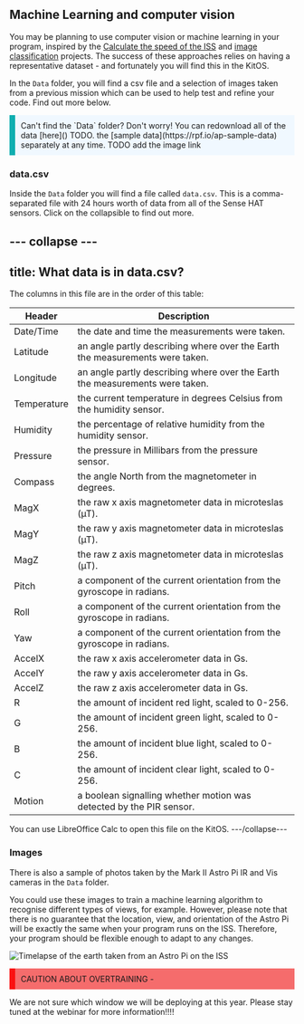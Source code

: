 ## Machine Learning and computer vision

You may be planning to use computer vision or machine learning in your program, inspired by the [Calculate the speed of the ISS](https://projects.raspberrypi.org/en/projects/astropi-iss-speed/4) and [image classification](https://projects.raspberrypi.org/en/projects/image-id-coral/2) projects. The success of these approaches relies on having a representative dataset - and fortunately you will find this in the KitOS.

In the `Data` folder, you will find a csv file and a selection of images taken from a previous mission which can be used to help test and refine your code.  Find out more below.

<p style="border-left: solid; border-width:10px; border-color: #0faeb0; background-color: aliceblue; padding: 10px;">
Can't find the `Data` folder? Don't worry! You can redownload all of the data [here]() TODO.
the [sample data](https://rpf.io/ap-sample-data) separately at any time.
TODO add the image link
</p>

### data.csv

Inside the `Data` folder you will find a file called `data.csv`. This is a comma-separated file with 24 hours worth of data from all of the Sense HAT sensors. Click on the collapsible to find out more.

--- collapse ---
---
title: What data is in data.csv?
---
The columns in this file are in the order of this table:

| Header | Description |
| ---    | --- |
| Date/Time | the date and time the measurements were taken. |
| Latitude | an angle partly describing where over the Earth the measurements were taken. |
| Longitude | an angle partly describing where over the Earth the measurements were taken. |
| Temperature | the current temperature in degrees Celsius from the humidity sensor. |
| Humidity | the percentage of relative humidity from the humidity sensor. |
| Pressure | the pressure in Millibars from the pressure sensor. |
| Compass | the angle North from the magnetometer in degrees. |
| MagX | the raw x axis magnetometer data in microteslas (µT). |
| MagY | the raw y axis magnetometer data in microteslas (µT). |
| MagZ | the raw z axis magnetometer data in microteslas (µT). | 
| Pitch | a component of the current orientation from the gyroscope in radians. |
| Roll | a component of the current orientation from the gyroscope in radians. |
| Yaw | a component of the current orientation from the gyroscope in radians. |
| AccelX | the raw x axis accelerometer data in Gs. |
| AccelY | the raw y axis accelerometer data in Gs. |
| AccelZ | the raw z axis accelerometer data in Gs. | 
| R | the amount of incident red light, scaled to 0-256. | 
| G | the amount of incident green light, scaled to 0-256. | 
| B | the amount of incident blue light, scaled to 0-256. | 
| C |  the amount of incident clear light, scaled to 0-256. | 
| Motion | a boolean signalling whether motion was detected by the PIR sensor. | 

You can use LibreOffice Calc to open this file on the KitOS. 
---/collapse---

### Images

There is also a sample of photos taken by the Mark II Astro Pi IR and Vis cameras in the `Data` folder.

You could use these images to train a machine learning algorithm to recognise different types of views, for example. However, please note that there is no guarantee that the location, view, and orientation of the Astro Pi will be exactly the same when your program runs on the ISS. Therefore, your program should be flexible enough to adapt to any changes.

![Timelapse of the earth taken from an Astro Pi on the ISS](images/astrocmp-2021.gif)

<p style="border-left: solid; border-width:10px; border-color: #fa1111; background-color: #f56c6c; padding: 10px;">
CAUTION ABOUT OVERTRAINING - 

We are not sure which window we will be deploying at this year. Please stay tuned at the webinar for more information!!!!
</p>

